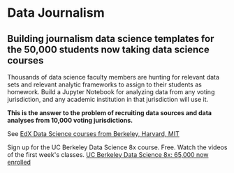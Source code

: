 # Data Journalism

## Building journalism data science templates for the 50,000 students now taking data science courses

Thousands of data science faculty members are hunting for relevant data sets and relevant analytic frameworks to assign to their students as homework.  Build a Jupyter Notebook for analyzing data from any voting jurisdiction, and any academic institution in that jurisdiction will use it.

**This is the answer to the problem of recruiting data sources and data analyses from 10,000 voting jurisdictions.**


See [EdX Data Science courses from Berkeley, Harvard, MIT](https://www.edx.org/course/subject/data-science)

Sign up for the UC Berkeley Data Science 8x course.  Free. Watch the videos of the first week's classes.
[UC Berkeley Data Science 8x: 65,000 now enrolled](https://www.edx.org/course/foundations-of-data-science-computational-thinking-with-python-0)
